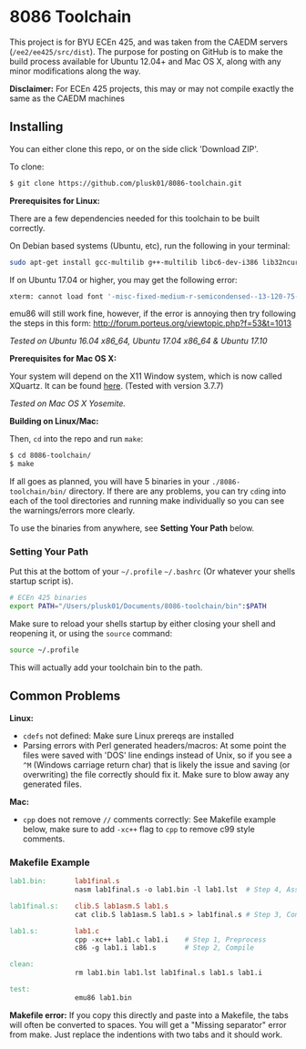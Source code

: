 8086 Toolchain
==============

This project is for BYU ECEn 425, and was taken from the CAEDM servers (`/ee2/ee425/src/dist`). The purpose for posting on GitHub is to make the build process available for Ubuntu 12.04+ and Mac OS X, along with any minor modifications along the way.

**Disclaimer:** For ECEn 425 projects, this may or may not compile exactly the same as the CAEDM machines

## Installing ##

You can either clone this repo, or on the side click 'Download ZIP'.

To clone:

```bash
$ git clone https://github.com/plusk01/8086-toolchain.git
```

**Prerequisites for Linux:**

There are a few dependencies needed for this toolchain to be built correctly.

On Debian based systems (Ubuntu, etc), run the following in your terminal:

```bash
sudo apt-get install gcc-multilib g++-multilib libc6-dev-i386 lib32ncurses5-dev xterm
```

If on Ubuntu 17.04 or higher, you may get the following error:

```bash
xterm: cannot load font '-misc-fixed-medium-r-semicondensed--13-120-75-75-c-60-iso10646-1'
```

emu86 will still work fine, however, if the error is annoying then
try following the steps in this form:
http://forum.porteus.org/viewtopic.php?f=53&t=1013

*Tested on Ubuntu 16.04 x86_64, Ubuntu 17.04 x86_64 & Ubuntu 17.10*

**Prerequisites for Mac OS X:**

Your system will depend on the X11 Window system, which is now called XQuartz. It can be found [here](http://xquartz.macosforge.org/). (Tested with version 3.7.7)

*Tested on Mac OS X Yosemite.*

**Building on Linux/Mac:**

Then, `cd` into the repo and run `make`:

```bash
$ cd 8086-toolchain/
$ make
```

If all goes as planned, you will have 5 binaries in your `./8086-toolchain/bin/`
 directory. If there are any problems, you can try `cd`ing into each of the tool
 directories and running make individually so you can see the warnings/errors more clearly.

To use the binaries from anywhere, see **Setting Your Path** below.

### Setting Your Path ###

Put this at the bottom of your `~/.profile` `~/.bashrc` (Or whatever your shells startup script is).

```bash
# ECEn 425 binaries
export PATH="/Users/plusk01/Documents/8086-toolchain/bin":$PATH
```

Make sure to reload your shells startup by either closing your shell and reopening it, or using the `source` command:

```bash
source ~/.profile
```

This will actually add your toolchain bin to the path.

## Common Problems ##

**Linux:**
+ `cdefs` not defined: Make sure Linux prereqs are installed
+ Parsing errors with Perl generated headers/macros: At some point the files were saved with 'DOS' line endings instead of Unix, so if you see a `^M` (Windows carriage return char) that is likely the issue and saving (or overwriting) the file correctly should fix it. Make sure to blow away any generated files.

**Mac:**
+ `cpp` does not remove `//` comments correctly: See Makefile example below, make sure to add `-xc++` flag to `cpp` to remove c99 style comments.

### Makefile Example ###

```Makefile
lab1.bin:       lab1final.s
                nasm lab1final.s -o lab1.bin -l lab1.lst  # Step 4, Assemble

lab1final.s:    clib.S lab1asm.S lab1.s
                cat clib.S lab1asm.S lab1.s > lab1final.s # Step 3, Concatenate

lab1.s:         lab1.c
                cpp -xc++ lab1.c lab1.i    # Step 1, Preprocess
                c86 -g lab1.i lab1.s       # Step 2, Compile

clean:  
                rm lab1.bin lab1.lst lab1final.s lab1.s lab1.i

test:
                emu86 lab1.bin
```

**Makefile error:** If you copy this directly and paste into a Makefile, the tabs will often be converted to spaces. You will get a "Missing separator" error from make. Just replace the indentions with two tabs and it should work.
